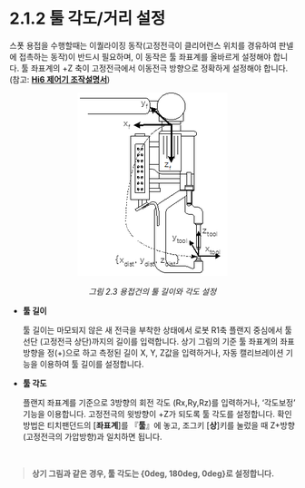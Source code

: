 ﻿# 2.1.2 툴 각도/거리 설정

스폿 용접을 수행할때는 이퀄라이징 동작(고정전극이 클리어런스 위치를 경유하여 판넬에 접촉하는 동작)이 반드시 필요하며, 이 동작은 툴 좌표계를 올바르게 설정해야 합니다. 툴 좌표계의 +Z 축이 고정전극에서 이동전극 방향으로 정확하게 설정해야 합니다. (참고: [**Hi6 제어기 조작설명서**](https://hyundai-robotics.gitbook.io/hi6-operation-manual/))

<p align="center">
 <img src="../../.gitbook/assets/image (38).png">
  <em><p align="center">그림 2.3 용접건의 툴 길이와 각도 설정</p></em>
 </img>
</p>

*   **툴 길이**

    툴 길이는 마모되지 않은 새 전극을 부착한 상태에서 로봇 R1축 플랜지 중심에서 툴 선단 (고정전극 상단)까지의 길이를 입력합니다. 상기 그림의 기준 툴 좌표계의 좌표방향을 정(+)으로 하고 측정된 길이 X, Y, Z값을 입력하거나, 자동 캘리브레이션 기능을 이용하여 툴 길이를 설정합니다.
*   **툴 각도**

    플랜지 좌표계를 기준으로 3방향의 회전 각도 (Rx,Ry,Rz)를 입력하거나, ‘각도보정’ 기능을 이용합니다. 고정전극의 윗방향이 +Z가 되도록 툴 각도를 설정합니다. 확인 방법은 티치팬던드의 \[**좌표계**]를 『**툴**』에 놓고, 조그키 \[**상**]키를 눌렀을 때 Z+방향(고정전극의 가압방향)과 일치하면 됩니다.

</br>

>    **상기 그림과 같은 경우, 툴 각도는 {0deg, 180deg, 0deg}로 설정합니다.**

